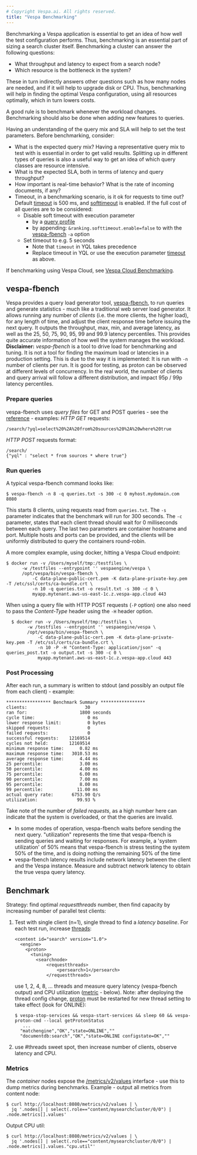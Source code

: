 ```yaml
---
# Copyright Vespa.ai. All rights reserved.
title: "Vespa Benchmarking"
---
```


Benchmarking a Vespa application is essential to get an idea of
how well the test configuration performs.
Thus, benchmarking is an essential part of sizing a search cluster itself.
Benchmarking a cluster can answer the following questions:
* What throughput and latency to expect from a search node?
* Which resource is the bottleneck in the system?

These in turn indirectly answers other questions such as how many nodes are needed,
and if it will help to upgrade disk or CPU.
Thus, benchmarking will help in finding the optimal Vespa configuration,
using all resources optimally, which in turn lowers costs.

A good rule is to benchmark whenever the workload changes.
Benchmarking should also be done when adding new features to queries.

Having an understanding of the query mix and SLA will help to set the test parameters.
Before benchmarking, consider:
* What is the expected query mix?
  Having a representative query mix to test with is essential in order to get valid results.
  Splitting up in different types of queries
  is also a useful way to get an idea of which query classes are resource intensive.
* What is the expected SLA, both in terms of latency and query throughput?
* How important is real-time behavior? What is the rate of incoming documents, if any?
* Timeout, in a benchmarking scenario, is it ok for requests to time out? Default
  [timeout](/en/reference/query-language-reference.html#timeout) is 500 ms, and
  [softtimeout](/en/reference/query-api-reference.html#ranking.softtimeout.enable) is enabled.
  If the full cost of all queries are to be considered:
  + Disable soft timeout with execution parameter
    - by a [query profile](../query-profiles.html)
    - by appending: `&ranking.softtimeout.enable=false` to with the
      [vespa-fbench](#vespa-fbench) `-a` option
  + Set timeout to e.g. 5 seconds
    - Note that `timeout` in YQL takes precedence
    - Replace timeout in YQL or use the execution parameter
      [timeout](/en/reference/query-api-reference.html#timeout) as above.

If benchmarking using Vespa Cloud, see [Vespa Cloud Benchmarking](https://cloud.vespa.ai/en/benchmarking).

## vespa-fbench

Vespa provides a query load generator tool,
[vespa-fbench](/en/operations/tools.html#vespa-fbench),
to run queries and generate statistics - much like a traditional web server load generator.
It allows running any number of *clients*
(i.e. the more clients, the higher load), for any length of time,
and adjust the client response time before issuing the next query.
It outputs the throughput, max, min, and average latency,
as well as the 25, 50, 75, 90, 95, 99 and 99.9 latency percentiles.
This provides quite accurate information of how well the system manages the workload.
**Disclaimer:** *vespa-fbench* is a tool to drive load for benchmarking and tuning.
It is not a tool for finding the maximum load
or latencies in a production setting.
This is due to the way it is implemented: It is run with `-n` number of clients per run.
It is good for testing, as proton can be observed at different levels of concurrency.
In the real world, the number of clients and query arrival will follow a different distribution,
and impact 95p / 99p latency percentiles.

### Prepare queries

vespa-fbench uses *query files* for GET and POST queries -
see the [reference](/en/operations/tools.html#vespa-fbench) - examples:
*HTTP GET* requests:

```
/search/?yql=select%20%2A%20from%20sources%20%2A%20where%20true
```
*HTTP POST* requests format:

```
/search/
{"yql" : "select * from sources * where true"}
```

### Run queries

A typical vespa-fbench command looks like:

```
$ vespa-fbench -n 8 -q queries.txt -s 300 -c 0 myhost.mydomain.com 8080
```

This starts 8 clients, using requests read from `queries.txt`.
The `-s` parameter indicates that the benchmark will run for 300 seconds.
The `-c` parameter, states that each client thread should wait for 0 milliseconds between each query.
The last two parameters are container hostname and port.
Multiple hosts and ports can be provided,
and the clients will be uniformly distributed to query the containers round-robin.

A more complex example, using docker, hitting a Vespa Cloud endpoint:

```
$ docker run -v /Users/myself/tmp:/testfiles \
      -w /testfiles --entrypoint '' vespaengine/vespa \
      /opt/vespa/bin/vespa-fbench \
          -C data-plane-public-cert.pem -K data-plane-private-key.pem -T /etc/ssl/certs/ca-bundle.crt \
          -n 10 -q queries.txt -o result.txt -s 300 -c 0 \
          myapp.mytenant.aws-us-east-1c.z.vespa-app.cloud 443
```

When using a query file with HTTP POST requests (`-P` option) one also need
to pass the *Content-Type* header using the `-H` header option.

```
  $ docker run -v /Users/myself/tmp:/testfiles \
        -w /testfiles --entrypoint '' vespaengine/vespa \
        /opt/vespa/bin/vespa-fbench \
            -C data-plane-public-cert.pem -K data-plane-private-key.pem -T /etc/ssl/certs/ca-bundle.crt \
            -n 10 -P -H "Content-Type: application/json" -q queries_post.txt -o output.txt -s 300 -c 0 \
            myapp.mytenant.aws-us-east-1c.z.vespa-app.cloud 443
```

### Post Processing

After each run, a summary is written to stdout (and possibly an output file from each client) - example:

```
***************** Benchmark Summary *****************
clients:                      30
ran for:                    1800 seconds
cycle time:                    0 ms
lower response limit:          0 bytes
skipped requests:              0
failed requests:               0
successful requests:    12169514
cycles not held:        12169514
minimum response time:      0.82 ms
maximum response time:   3010.53 ms
average response time:      4.44 ms
25 percentile:              3.00 ms
50 percentile:              4.00 ms
75 percentile:              6.00 ms
90 percentile:              7.00 ms
95 percentile:              8.00 ms
99 percentile:             11.00 ms
actual query rate:       6753.90 Q/s
utilization:               99.93 %
```

Take note of the number of *failed requests*,
as a high number here can indicate that the system is overloaded,
or that the queries are invalid.
* In some modes of operation, vespa-fbench waits before sending the next query.
  "utilization" represents the time that vespa-fbench is sending queries and waiting for responses.
  For example, a 'system utilization' of 50%
  means that vespa-fbench is stress testing the system 50% of the time,
  and is doing nothing the remaining 50% of the time
* vespa-fbench latency results include network latency between the client and the Vespa instance.
  Measure and subtract network latency to obtain the true vespa query latency.

## Benchmark

Strategy: find optimal *requestthreads* number,
then find capacity by increasing number of parallel test clients:

1. Test with single client (n=1), single thread to find a *latency baseline*.
   For each test run, increase [threads](../reference/services-content.html#requestthreads):

   ```
   <content id="search" version="1.0">
     <engine>
       <proton>
         <tuning>
           <searchnode>
               <requestthreads>
                   <persearch>1</persearch>
               </requestthreads>
   ```

   use 1, 2, 4, 8, ... threads and measure query latency (vespa-fbench output)
   and CPU utilization ([metric](#metrics) - below).
   Note: after deploying the thread config change,
   [proton](../proton.html) must be restarted for new thread setting to take effect
   (look for ONLINE):

   ```
   $ vespa-stop-services && vespa-start-services && sleep 60 && vespa-proton-cmd --local getProtonStatus
      ...
     "matchengine","OK","state=ONLINE",""
     "documentdb:search","OK","state=ONLINE configstate=OK",""
   ```
2. use #threads sweet spot, then increase number of clients, observe latency and CPU.

### Metrics

The *container* nodes expose the
[/metrics/v2/values](../operations/metrics.html) interface -
use this to dump metrics during benchmarks.
Example - output all metrics from content node:

```
$ curl http://localhost:8080/metrics/v2/values | \
  jq '.nodes[] | select(.role=="content/mysearchcluster/0/0") | .node.metrics[].values'
```

Output CPU util:

```
$ curl http://localhost:8080/metrics/v2/values | \
  jq '.nodes[] | select(.role=="content/mysearchcluster/0/0") | .node.metrics[].values."cpu.util"'
```
